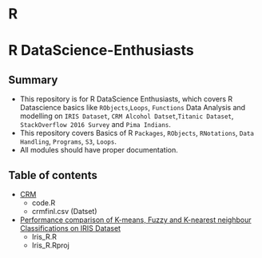 # R

# R DataScience-Enthusiasts

## Summary

* This repository is for R DataScience Enthusiasts, which covers R Datascience basics like `RObjects`,`Loops`, `Functions` Data Analysis and modelling on `IRIS Dataset`, `CRM Alcohol Datset`,`Titanic Dataset`, `StackOverflow 2016 Survey` and `Pima Indians`.
* This repository covers Basics of R `Packages`, `RObjects`, `RNotations`, `Data Handling`, `Programs`, `S3`, `Loops`.
* All modules should have proper documentation.

## Table of contents

* [CRM](https://github.com/kaushikamaravadi/DataScience/tree/master/StockMarketAnalysis)
  * code.R
  * crmfinl.csv (Datset)
* [Performance comparison of K-means, Fuzzy and K-nearest neighbour Classifications on IRIS Dataset](https://github.com/kaushikamaravadi/DataScience/tree/master/imdb)
  * Iris_R.R
  * Iris_R.Rproj

